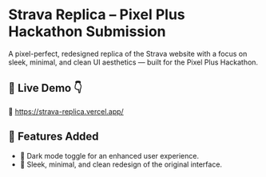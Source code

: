 # Strava Replica – Pixel Plus Hackathon Submission

A pixel-perfect, redesigned replica of the Strava website with a focus on sleek, minimal, and clean UI aesthetics — built for the Pixel Plus Hackathon.

## 🔗 Live Demo 👇
  
🔴 https://strava-replica.vercel.app/

## 🔧 Features Added
- 🌙 Dark mode toggle for an enhanced user experience.
- 🧼 Sleek, minimal, and clean redesign of the original interface.

